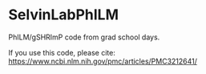 # SelvinLabPhILM
PhILM/gSHRImP code from grad school days.

If you use this code, please cite: https://www.ncbi.nlm.nih.gov/pmc/articles/PMC3212641/

